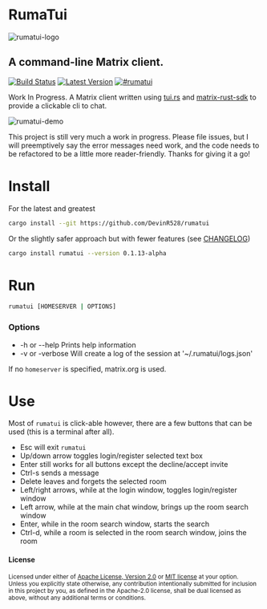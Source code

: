 # RumaTui
![rumatui-logo](https://github.com/DevinR528/RumaTui/blob/master/resources/small_logo.gif)
## A command-line Matrix client.
[![Build Status](https://travis-ci.com/DevinR528/rumatui.svg?branch=master)](https://travis-ci.com/DevinR528/rumatui)
[![Latest Version](https://img.shields.io/crates/v/rumatui.svg)](https://crates.io/crates/rumatui)
[![#rumatui](https://img.shields.io/badge/matrix-%23rumatui-purple?style=flat-square)](https://matrix.to/#/#rumatui:matrix.org)

Work In Progress. A Matrix client written using [tui.rs](https://github.com/fdehau/tui-rs) and [matrix-rust-sdk](https://github.com/matrix-org/matrix-rust-sdk) to provide a clickable cli to chat.

![rumatui-demo](https://github.com/DevinR528/rumatui/blob/master/resources/rumatui-notice.gif)

This project is still very much a work in progress. Please file issues, but I will preemptively say the error messages need work, and the code needs to be refactored to be a little more reader-friendly. Thanks for giving it a go!

# Install
For the latest and greatest
```bash
cargo install --git https://github.com/DevinR528/rumatui
```

Or the slightly safer approach but with fewer features (see [CHANGELOG](https://github.com/DevinR528/rumatui/blob/master/CHANGELOG.md#0113-alpha))
```bash
cargo install rumatui --version 0.1.13-alpha
```

# Run
```bash
rumatui [HOMESERVER | OPTIONS]
```

### Options
  * -h or --help Prints help information
  * -v or -verbose Will create a log of the session at '~/.rumatui/logs.json'

If no `homeserver` is specified, matrix.org is used.

# Use

Most of `rumatui` is click-able however, there are a few buttons that can be used (this is a terminal after all).

* Esc will exit `rumatui`
* Up/down arrow toggles login/register selected text box
* Enter still works for all buttons except the decline/accept invite
* Ctrl-s sends a message
* Delete leaves and forgets the selected room
* Left/right arrows, while at the login window, toggles login/register window
* Left arrow, while at the main chat window, brings up the room search window
* Enter, while in the room search window, starts the search
* Ctrl-d, while a room is selected in the room search window, joins the room

#### License
<sup>
Licensed under either of <a href="LICENSE-APACHE">Apache License, Version
2.0</a> or <a href="LICENSE-MIT">MIT license</a> at your option.
</sup>

<br>

<sub>
Unless you explicitly state otherwise, any contribution intentionally submitted
for inclusion in this project by you, as defined in the Apache-2.0 license,
shall be dual licensed as above, without any additional terms or conditions.
</sub>
